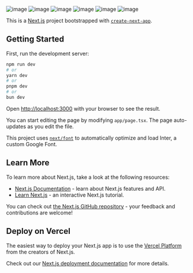 ![image](https://github.com/VenusCh001/heritage-one-stop/assets/122613807/31290c01-9e02-40bf-bb1c-c65278d442e7)
![image](https://github.com/VenusCh001/heritage-one-stop/assets/122613807/d8023d4f-8ba7-4f11-becb-d3673e053b98)
![image](https://github.com/VenusCh001/heritage-one-stop/assets/122613807/72a6f720-cfe2-4ead-a2f1-44be44d2c7ca)
![image](https://github.com/VenusCh001/heritage-one-stop/assets/122613807/dc1bf46e-c7dd-4a71-b6ae-895e3b539723)
![image](https://github.com/VenusCh001/heritage-one-stop/assets/122613807/67099a28-199b-4a45-8e85-82d697e13e23)
![image](https://github.com/VenusCh001/heritage-one-stop/assets/122613807/b7906413-5f24-43bf-b764-68ec728a7d68)



This is a [Next.js](https://nextjs.org/) project bootstrapped with [`create-next-app`](https://github.com/vercel/next.js/tree/canary/packages/create-next-app).

## Getting Started

First, run the development server:

```bash
npm run dev
# or
yarn dev
# or
pnpm dev
# or
bun dev
```

Open [http://localhost:3000](http://localhost:3000) with your browser to see the result.

You can start editing the page by modifying `app/page.tsx`. The page auto-updates as you edit the file.

This project uses [`next/font`](https://nextjs.org/docs/basic-features/font-optimization) to automatically optimize and load Inter, a custom Google Font.

## Learn More

To learn more about Next.js, take a look at the following resources:

- [Next.js Documentation](https://nextjs.org/docs) - learn about Next.js features and API.
- [Learn Next.js](https://nextjs.org/learn) - an interactive Next.js tutorial.

You can check out [the Next.js GitHub repository](https://github.com/vercel/next.js/) - your feedback and contributions are welcome!

## Deploy on Vercel

The easiest way to deploy your Next.js app is to use the [Vercel Platform](https://vercel.com/new?utm_medium=default-template&filter=next.js&utm_source=create-next-app&utm_campaign=create-next-app-readme) from the creators of Next.js.

Check out our [Next.js deployment documentation](https://nextjs.org/docs/deployment) for more details.
